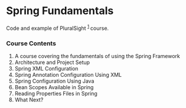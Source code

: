 <h1>Spring Fundamentals</h1>
<p>Code and example of PluralSight
<sup>
<a href="https://app.pluralsight.com/library/courses/spring-fundamentals/table-of-contents">1</a>
</sup> course.
<h3>Course Contents</h3>
<ol>
<li>A course covering the fundamentals of using the Spring Framework</li>
<li>Architecture and Project Setup</li>
<li>Spring XML Configuration</li>
<li>Spring Annotation Configuration Using XML</li>
<li>Spring Configuration Using Java</li>
<li>Bean Scopes Available in Spring</li>
<li>Reading Properties Files in Spring</li>
<li>What Next?</li>
</ol>
